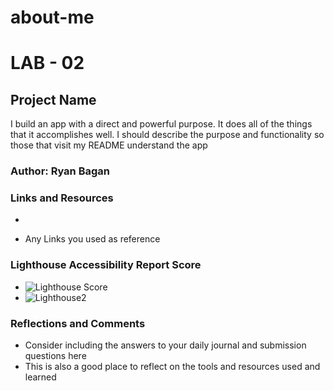# about-me
# LAB - 02

## Project Name

I build an app with a direct and powerful purpose. It does all of the things that it accomplishes well. I should describe the purpose and functionality so those that visit my README understand the app

### Author: Ryan Bagan

### Links and Resources

*

* Any Links you used as reference

### Lighthouse Accessibility Report Score

* ![Lighthouse Score](https://user-images.githubusercontent.com/120413183/214704355-7b593286-2b5b-423f-8e0d-21801652e185.png)
* ![Lighthouse2](https://user-images.githubusercontent.com/120413183/214903705-0fa6818a-54da-4b84-b91e-700702e9c393.png)


### Reflections and Comments

* Consider including the answers to your daily journal and submission questions here
* This is also a good place to reflect on the tools and resources used and learned
